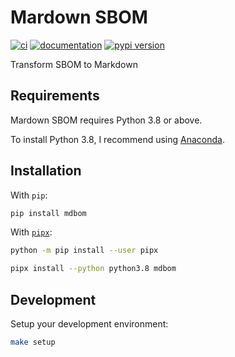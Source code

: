 # Mardown SBOM

[![ci](https://github.com/HaRo87/mdbom/workflows/ci/badge.svg)](https://github.com/HaRo87/mdbom/actions?query=workflow%3Aci)
[![documentation](https://img.shields.io/badge/docs-mkdocs%20material-blue.svg?style=flat)](https://HaRo87.github.io/mdbom/)
[![pypi version](https://img.shields.io/pypi/v/mdbom.svg)](https://pypi.org/project/mdbom/)

Transform SBOM to Markdown

## Requirements

Mardown SBOM requires Python 3.8 or above.

To install Python 3.8, I recommend using [Anaconda](https://www.anaconda.com/).


## Installation

With `pip`:
```bash
pip install mdbom
```

With [`pipx`](https://github.com/pipxproject/pipx):
```bash
python -m pip install --user pipx

pipx install --python python3.8 mdbom
```

## Development

Setup your development environment:

```bash
make setup
```

